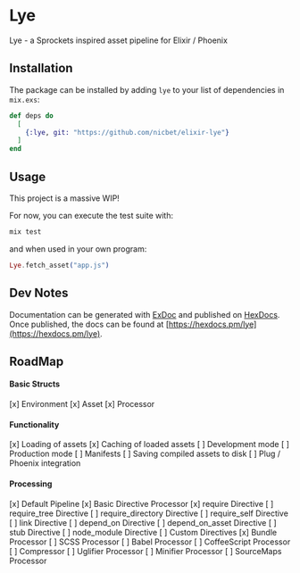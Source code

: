 # Lye

Lye - a Sprockets inspired asset pipeline for Elixir / Phoenix

## Installation

The package can be installed by adding `lye` to your list of dependencies in `mix.exs`:

```elixir
def deps do
  [
    {:lye, git: "https://github.com/nicbet/elixir-lye"}
  ]
end
```

## Usage
This project is a massive WIP!

For now, you can execute the test suite with:

```sh
mix test
```

and when used in your own program:
```elixir
Lye.fetch_asset("app.js")
```

## Dev Notes
Documentation can be generated with [ExDoc](https://github.com/elixir-lang/ex_doc)
and published on [HexDocs](https://hexdocs.pm). Once published, the docs can
be found at [https://hexdocs.pm/lye](https://hexdocs.pm/lye).

## RoadMap

#### Basic Structs
[x] Environment
[x] Asset
[x] Processor

#### Functionality
[x] Loading of assets
[x] Caching of loaded assets
[ ] Development mode
[ ] Production mode
[ ] Manifests
[ ] Saving compiled assets to disk
[ ] Plug / Phoenix integration

#### Processing
[x] Default Pipeline
[x] Basic Directive Processor
[x] require Directive
[ ] require_tree Directive
[ ] require_directory Directive
[ ] require_self Directive
[ ] link Directive
[ ] depend_on Directive
[ ] depend_on_asset Directive
[ ] stub Directive
[ ] node_module Directive
[ ] Custom Directives
[x] Bundle Processor
[ ] SCSS Processor
[ ] Babel Processor
[ ] CoffeeScript Processor
[ ] Compressor
[ ] Uglifier Processor
[ ] Minifier Processor
[ ] SourceMaps Processor
